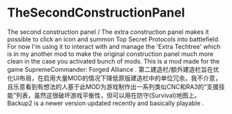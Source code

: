 # TheSecondConstructionPanel
The second construction panel / The extra construction panel makes it possible to click an icon and summon Top Secret Protocols into battlefield. For now I'm using it to interact with and manage the 'Extra Techtree' which is in my another mod to make the original construction panel much more clean in the case you activated bunch of mods.
This is a mod made for the game SupremeCommander: Forged Alliance .
第二建造栏/额外建造栏旨在优化UI布局，在启用大量MOD的情况下降低原版建造栏中的单位冗余。我不介意，且乐意看到有想法的人基于此MOD为游戏制作出一系列类似CNC和RA3的“支援技能”列表，虽然这很破坏游戏平衡性，但可以用在防守(Survival)地图上。Backup2 is a newer version updated recently and basically playable .
